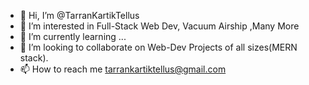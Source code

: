 - 👋 Hi, I’m @TarranKartikTellus
- 👀 I’m interested in Full-Stack Web Dev, Vacuum Airship ,Many More
- 🌱 I’m currently learning ...
- 💞️ I’m looking to collaborate on Web-Dev Projects of all sizes(MERN stack).
- 📫 How to reach me tarrankartiktellus@gmail.com

<!---
TarranKartikTellus/TarranKartikTellus is a ✨ special ✨ repository because its `README.md` (this file) appears on your GitHub profile.
You can click the Preview link to take a look at your changes.
--->
